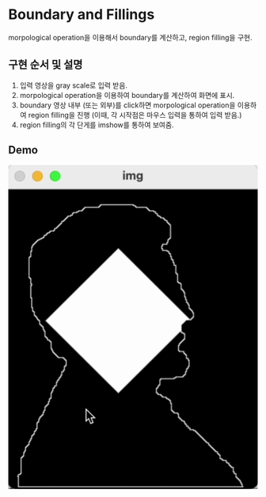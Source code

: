 # Boundary and Fillings
morpological operation을 이용해서 boundary를 계산하고, region filling을 구현.

## 구현 순서 및 설명
1. 입력 영상을 gray scale로 입력 받음.
2. morpological operation을 이용하여 boundary를 계산하여 화면에 표시.
3. boundary 영상 내부 (또는 외부)를 click하면 morpological operation을 이용하여 region filling을 진행 (이때, 각 시작점은 마우스 입력을 통하여 입력 받음.)
4. region filling의 각 단게를 imshow를 통하여 보여줌.

## Demo
![Demo](./assets/results.gif)